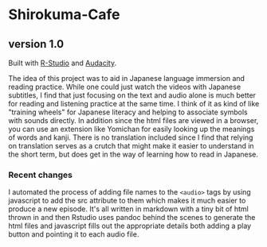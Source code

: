 # Shirokuma-Cafe

## version 1.0

Built with [R-Studio](https://rstudio.com/) and [Audacity](https://www.audacityteam.org/).

The idea of this project was to aid in Japanese language immersion and reading practice. While one could just watch the videos with Japanese subtitles, I find that just focusing on the text and audio alone is much better for reading and listening practice at the same time. I think of it as kind of like "training wheels" for Japanese literacy and helping to associate symbols with sounds directly. In addition since the html files are viewed in a browser, you can use an extension like Yomichan for easily looking up the meanings of words and kanji. There is no translation included since I find that relying on translation serves as a crutch that might make it easier to understand in the short term, but does get in the way of learning how to read in Japanese.

### Recent changes

I automated the process of adding file names to the `<audio>` tags by using javascript to add the src attribute to them which makes it much easier to produce a new episode. It's all written in markdown with a tiny bit of html thrown in and then Rstudio uses pandoc behind the scenes to generate the html files and javascript fills out the appropriate details both adding a play button and pointing it to each audio file. 
